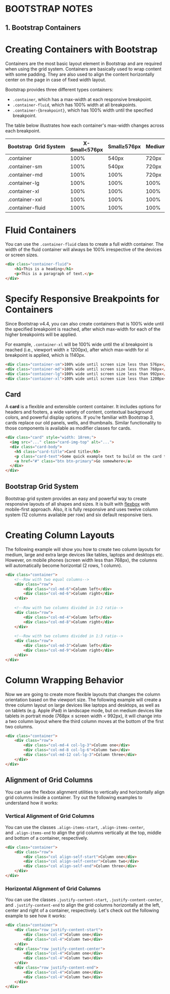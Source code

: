 # BOOTSTRAP NOTES

## 1. Bootstrap Containers

# **Creating Containers with Bootstrap**

Containers are the most basic layout element in Bootstrap and are required when using the grid system. Containers are basically used to wrap content with some padding. They are also used to align the content horizontally center on the page in case of fixed width layout.

Bootstrap provides three different types containers:

- `.container`, which has a max-width at each responsive breakpoint.
- `.container-fluid`, which has 100% width at all breakpoints.
- `.container-{breakpoint}`, which has 100% width until the specified breakpoint.

The table below illustrates how each container's max-width changes across each breakpoint.

| Bootstrap  Grid System | X-Small<576px | Small≥576px | Medium≥768px | Large≥992px | X-Large≥1200px | XX-Large≥1400px |
| --- | --- | --- | --- | --- | --- | --- |
| .container | 100% | 540px | 720px | 960px | 1140px | 1320px |
| .container-sm | 100% | 540px | 720px | 960px | 1140px | 1320px |
| .container-md | 100% | 100% | 720px | 960px | 1140px | 1320px |
| .container-lg | 100% | 100% | 100% | 960px | 1140px | 1320px |
| .container-xl | 100% | 100% | 100% | 100% | 1140px | 1320px |
| .container-xxl | 100% | 100% | 100% | 100% | 100% | 1320px |
| .container-fluid | 100% | 100% | 100% | 100% | 100% | 100% |

# **Fluid Containers**

You can use the `.container-fluid` class to create a full width container. The width of the fluid container will always be 100% irrespective of the devices or screen sizes.

```html
<div class="container-fluid">
    <h1>This is a heading</h1>
    <p>This is a paragraph of text.</p>
</div>
```

# **Specify Responsive Breakpoints for Containers**

Since Bootstrap v4.4, you can also create containers that is 100% wide until the specified breakpoint is reached, after which max-width for each of the higher breakpoints will be applied.

For example, `.container-xl` will be 100% wide until the xl breakpoint is reached (i.e., viewport width ≥ 1200px), after which max-width for xl breakpoint is applied, which is 1140px.

```html
<div class="container-sm">100% wide until screen size less than 576px</div>
<div class="container-md">100% wide until screen size less than 768px</div>
<div class="container-lg">100% wide until screen size less than 992px</div>
<div class="container-xl">100% wide until screen size less than 1200px</div>
```

## Card

A **card** is a flexible and extensible content container. It includes options for headers and footers, a wide variety of content, contextual background colors, and powerful display options. If you’re familiar with Bootstrap 3, cards replace our old panels, wells, and thumbnails. Similar functionality to those components is available as modifier classes for cards.

```html
<div class="card" style="width: 18rem;">
  <img src="..." class="card-img-top" alt="...">
  <div class="card-body">
    <h5 class="card-title">Card title</h5>
    <p class="card-text">Some quick example text to build on the card title and make up the bulk of the card's content.</p>
    <a href="#" class="btn btn-primary">Go somewhere</a>
  </div>
</div>
```

## ****Bootstrap Grid System****

Bootstrap grid system provides an easy and powerful way to create responsive layouts of all shapes and sizes. It is built with [flexbox](https://www.tutorialrepublic.com/css-tutorial/css3-flexible-box-layouts.php) with mobile-first approach. Also, it is fully responsive and uses twelve column system (12 columns available per row) and six default responsive tiers.

# **Creating Column Layouts**

The following example will show you how to create two column layouts for medium, large and extra large devices like tables, laptops and desktops etc. However, on mobile phones (screen width less than 768px), the columns will automatically become horizontal (2 rows, 1 column).

```html
<div class="container">
    <!--Row with two equal columns-->
    <div class="row">
        <div class="col-md-6">Column left</div>
        <div class="col-md-6">Column right</div>
    </div>
    
    <!--Row with two columns divided in 1:2 ratio-->
    <div class="row">
        <div class="col-md-4">Column left</div>
        <div class="col-md-8">Column right</div>
    </div>
    
    <!--Row with two columns divided in 1:3 ratio-->
    <div class="row">
        <div class="col-md-3">Column left</div>
        <div class="col-md-9">Column right</div>
    </div>
</div>
```

# **Column Wrapping Behavior**

Now we are going to create more flexible layouts that changes the column orientation based on the viewport size. The following example will create a three column layout on large devices like laptops and desktops, as well as on tablets (e.g. Apple iPad) in landscape mode, but on medium devices like tablets in portrait mode (768px ≤ screen width < 992px), it will change into a two column layout where the third column moves at the bottom of the first two columns.

```html
<div class="container">
    <div class="row">
        <div class="col-md-4 col-lg-3">Column one</div>
        <div class="col-md-8 col-lg-6">Column two</div>
        <div class="col-md-12 col-lg-3">Column three</div>
    </div>
</div>
```

## ****Alignment of Grid Columns****

You can use the flexbox alignment utilities to vertically and horizontally align grid columns inside a container. Try out the following examples to understand how it works:

### **Vertical Alignment of Grid Columns**

You can use the classes `.align-items-start`, `.align-items-center`, and `.align-items-end` to align the grid columns vertically at the top, middle and bottom of a container, respectively.

```html
<div class="container">
    <div class="row">
        <div class="col align-self-start">Column one</div>
        <div class="col align-self-center">Column two</div>
        <div class="col align-self-end">Column three</div>
    </div>
</div>
```

### **Horizontal Alignment of Grid Columns**

You can use the classes `.justify-content-start`, `.justify-content-center`, and `.justify-content-end` to align the grid columns horizontally at the left, center and right of a container, respectively. Let's check out the following example to see how it works:

```html
<div class="container">
    <div class="row justify-content-start">
        <div class="col-4">Column one</div>
        <div class="col-4">Column two</div>
    </div>
    <div class="row justify-content-center">
        <div class="col-4">Column one</div>
        <div class="col-4">Column two</div>
    </div>
    <div class="row justify-content-end">
        <div class="col-4">Column one</div>
        <div class="col-4">Column two</div>
    </div>
</div>
```